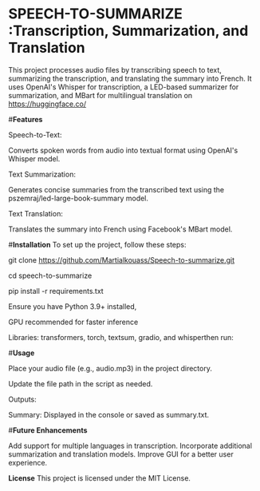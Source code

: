 # SPEECH-TO-SUMMARIZE :Transcription, Summarization, and Translation


This project processes audio files by transcribing speech to text, summarizing the transcription, and translating the summary into French. It uses OpenAI's Whisper for transcription, a LED-based summarizer for summarization, and MBart for multilingual translation on https://huggingface.co/

#**Features**

Speech-to-Text:

Converts spoken words from audio into textual format using OpenAI's Whisper model.

Text Summarization:

Generates concise summaries from the transcribed text using the pszemraj/led-large-book-summary model.

Text Translation:

Translates the summary into French using Facebook's MBart model.

#**Installation**
To set up the project, follow these steps:

git clone https://github.com/Martialkouass/Speech-to-summarize.git

cd speech-to-summarize

pip install -r requirements.txt  

Ensure you have Python 3.9+ installed,

GPU recommended for faster inference

Libraries: transformers, torch, textsum, gradio, and whisperthen run:


#**Usage**

Place your audio file (e.g., audio.mp3) in the project directory.

Update the file path in the script as needed.


Outputs:


Summary: Displayed in the console or saved as summary.txt.


#**Future Enhancements**

Add support for multiple languages in transcription.
Incorporate additional summarization and translation models.
Improve GUI for a better user experience.



**License**
This project is licensed under the MIT License.

